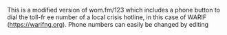 This is a modified version of wom.fm/123 which includes a phone button to dial the toll-fr ee number of a local crisis hotline, in this case of WARIF (https://warifng.org). Phone numbers can easily be changed by editing 

<div id="phone" onclick="window.open('tel:+2348092100009');></div>
